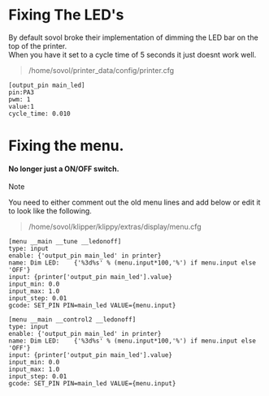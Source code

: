 # Fixing The LED's

<!-- > [!NOTE]
> THESE CHANGES HAVE BEEN IMPLEMENTED IN THE CODE SECTION OF THIS REPO. -->

By default sovol broke their implementation of dimming the LED bar on the top of the printer.<br>When you have it set to a cycle time of 5 seconds it just doesnt work well.


> /home/sovol/printer_data/config/printer.cfg

    [output_pin main_led]
    pin:PA3
    pwm: 1
    value:1
    cycle_time: 0.010










# Fixing the menu. 
#### No longer just a ON/OFF switch.

> [!NOTE]
> You need to either comment out the old menu lines and add below or edit it to look like the following.

> /home/sovol/klipper/klippy/extras/display/menu.cfg

    [menu __main __tune __ledonoff]
    type: input
    enable: {'output_pin main_led' in printer}
    name: Dim LED:    {'%3d%s' % (menu.input*100,'%') if menu.input else 'OFF'}
    input: {printer['output_pin main_led'].value}
    input_min: 0.0
    input_max: 1.0
    input_step: 0.01
    gcode: SET_PIN PIN=main_led VALUE={menu.input}

    [menu __main __control2 __ledonoff]
    type: input
    enable: {'output_pin main_led' in printer}
    name: Dim LED:    {'%3d%s' % (menu.input*100,'%') if menu.input else 'OFF'}
    input: {printer['output_pin main_led'].value}
    input_min: 0.0
    input_max: 1.0
    input_step: 0.01
    gcode: SET_PIN PIN=main_led VALUE={menu.input}

